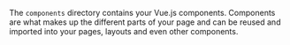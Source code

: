 The `components` directory contains your Vue.js components. Components are what makes up the different parts of your page and can be reused and imported into your pages, layouts and even other components.
